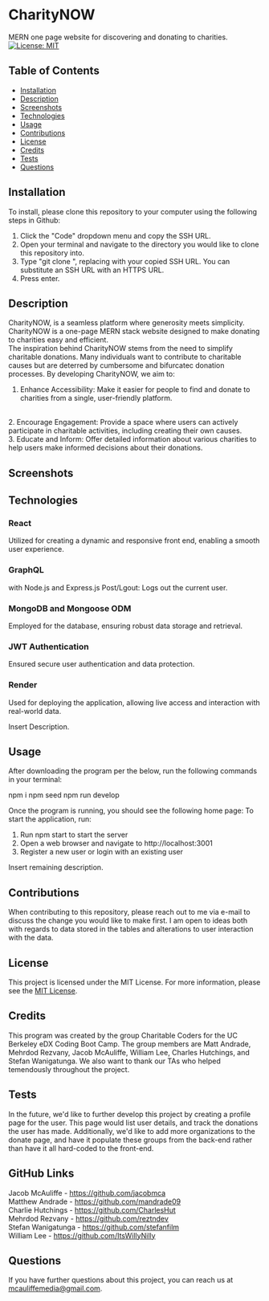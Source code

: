 # CharityNOW
MERN one page website for discovering and donating to charities.
[![License: MIT](https://img.shields.io/badge/License-MIT-yellow.svg)](https://opensource.org/licenses/MIT)
## Table of Contents
* [Installation](#installation)
* [Description](#description)
* [Screenshots](#Screenshots)
* [Technologies](#Technologies)
* [Usage](#usage)
* [Contributions](#contributions)
* [License](#license)
* [Credits](#credits)
* [Tests](#tests)
* [Questions](#questions)

## Installation
To install, please clone this repository to your computer using the following steps in Github:

1. Click the "Code" dropdown menu and copy the SSH URL.
2. Open your terminal and navigate to the directory you would like to clone this repository into.
3. Type "git clone <paste SSH URL>", replacing <paste SSH URL> with your copied SSH URL. You can substitute an SSH URL with an HTTPS URL.
4. Press enter.

## Description
CharityNOW, is a seamless platform where generosity meets simplicity. CharityNOW is a one-page MERN stack website designed to make donating to charities easy and efficient.
<br>
The inspiration behind CharityNOW stems from the need to simplify charitable donations. Many individuals want to contribute to charitable causes but are deterred by cumbersome and bifurcatec donation processes. By developing CharityNOW, we aim to:
<br>
1. Enhance Accessibility: Make it easier for people to find and donate to charities from a single, user-friendly platform.
<br>
2. Encourage Engagement: Provide a space where users can actively participate in charitable activities, including creating their own causes.
<br>
3. Educate and Inform: Offer detailed information about various charities to help users make informed decisions about their donations.

## Screenshots   

## Technologies

### React
Utilized for creating a dynamic and responsive front end, enabling a smooth user experience.
### GraphQL 
with Node.js and Express.js
Post/Lgout: Logs out the current user.
### MongoDB and Mongoose ODM
Employed for the database, ensuring robust data storage and retrieval.
### JWT Authentication
Ensured secure user authentication and data protection.
### Render
Used for deploying the application, allowing live access and interaction with real-world data.

Insert Description.

## Usage

After downloading the program per the below, run the following commands in your terminal:

npm i
npm seed
npm run develop

Once the program is running, you should see the following home page:
To start the application, run: <br>
1. Run npm start to start the server <br>
2. Open a web browser and navigate to http://localhost:3001 <br>
3. Register a new user or login with an existing user <br>

Insert remaining description.

## Contributions
When contributing to this repository, please reach out to me via e-mail to discuss the change you would like to make first. I am open to ideas both with regards to data stored in the tables and alterations to user interaction with the data.

## License
This project is licensed under the MIT License. For more information, please see the [MIT License](https://opensource.org/licenses/MIT).

## Credits
This program was created by the group Charitable Coders for the UC Berkeley eDX Coding Boot Camp. The group members are Matt Andrade, Mehrdod Rezvany, Jacob McAuliffe, William Lee, Charles Hutchings, and Stefan Wanigatunga. We also want to thank our TAs who helped temendously throughout the project.

## Tests
In the future, we'd like to further develop this project by creating a profile page for the user. This page would list user details, and track the donations the user has made. Additionally, we'd like to add more organizations to the donate page, and have it populate these groups from the back-end rather than have it all hard-coded to the front-end.

## GitHub Links
Jacob McAuliffe - https://github.com/jacobmca <br>
Matthew Andrade - https://github.com/mandrade09 <br>
Charlie Hutchings - https://github.com/CharlesHut <br>
Mehrdod Rezvany - https://github.com/reztndev <br>
Stefan Wanigatunga - https://github.com/stefanfilm <br>
William Lee - https://github.com/ItsWillyNilly <br>

## Questions
If you have further questions about this project, you can reach us at [mcauliffemedia@gmail.com](mailto:mcauliffemedia@gmail.com).